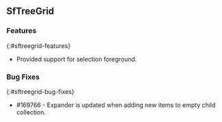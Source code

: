 ## SfTreeGrid

### Features
{:#sftreegrid-features}

* Provided support for selection foreground.

### Bug Fixes
{:#sftreegrid-bug-fixes}

* \#169766 -  Expander is updated when adding new items to empty child collection.
